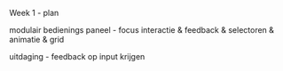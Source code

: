 Week 1 - plan

modulair bedienings paneel - focus interactie & feedback & selectoren & animatie & grid

uitdaging - feedback op input krijgen
